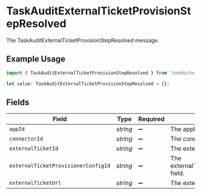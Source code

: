 # TaskAuditExternalTicketProvisionStepResolved

The TaskAuditExternalTicketProvisionStepResolved message.

## Example Usage

```typescript
import { TaskAuditExternalTicketProvisionStepResolved } from "conductorone-sdk-typescript/sdk/models/shared";

let value: TaskAuditExternalTicketProvisionStepResolved = {};
```

## Fields

| Field                                        | Type                                         | Required                                     | Description                                  |
| -------------------------------------------- | -------------------------------------------- | -------------------------------------------- | -------------------------------------------- |
| `appId`                                      | *string*                                     | :heavy_minus_sign:                           | The appId field.                             |
| `connectorId`                                | *string*                                     | :heavy_minus_sign:                           | The connectorId field.                       |
| `externalTicketId`                           | *string*                                     | :heavy_minus_sign:                           | The externalTicketId field.                  |
| `externalTicketProvisionerConfigId`          | *string*                                     | :heavy_minus_sign:                           | The externalTicketProvisionerConfigId field. |
| `externalTicketUrl`                          | *string*                                     | :heavy_minus_sign:                           | The externalTicketUrl field.                 |